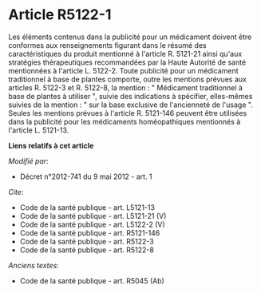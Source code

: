 # Article R5122-1

Les éléments contenus dans la publicité pour un médicament doivent être conformes aux renseignements figurant dans le résumé
des caractéristiques du produit mentionné à l'article R. 5121-21 ainsi qu'aux stratégies thérapeutiques recommandées par la
Haute Autorité de santé mentionnées à l'article L. 5122-2. Toute publicité pour un médicament traditionnel à base de plantes
comporte, outre les mentions prévues aux articles R. 5122-3 et R. 5122-8, la mention : " Médicament traditionnel à base de
plantes à utiliser ", suivie des indications à spécifier, elles-mêmes suivies de la mention : " sur la base exclusive de
l'ancienneté de l'usage ". Seules les mentions prévues à l'article R. 5121-146 peuvent être utilisées dans la publicité pour
les médicaments homéopathiques mentionnés à l'article L. 5121-13.

**Liens relatifs à cet article**

_Modifié par_:

  - Décret n°2012-741 du 9 mai 2012 - art. 1

_Cite_:

  - Code de la santé publique - art. L5121-13
  - Code de la santé publique - art. L5121-21 (V)
  - Code de la santé publique - art. L5122-2 (V)
  - Code de la santé publique - art. R5121-146
  - Code de la santé publique - art. R5122-3
  - Code de la santé publique - art. R5122-8

_Anciens textes_:

  - Code de la santé publique - art. R5045 (Ab)
